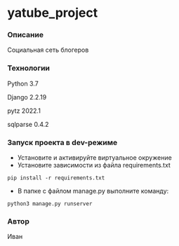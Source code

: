 ﻿# yatube_project

### Описание

Социальная сеть блогеров

### Технологии

Python 3.7

Django 2.2.19

pytz 2022.1

sqlparse 0.4.2

### Запуск проекта в dev-режиме 
- Установите и активируйте виртуальное окружение 
- Установите зависимости из файла requirements.txt 
```
pip install -r requirements.txt 
```
- В папке с файлом manage.py выполните команду: 
```
python3 manage.py runserver 
```
### Автор
Иван
